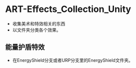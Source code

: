 # ART-Effects_Collection_Unity
- 收集美术和特效相关的东西
- 以文件夹分类各个效果。
## 能量护盾特效
- 在EnergyShield分支或者URP分支里的EnergyShield文件夹。
